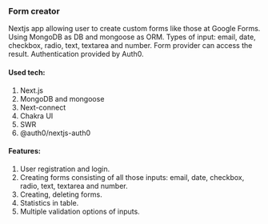 ### Form creator

Nextjs app allowing user to create custom forms like those at Google Forms. Using MongoDB as DB and mongoose as ORM. Types of input: email, date, checkbox, radio, text, textarea and number. Form provider can access the result. Authentication provided by Auth0.

#### Used tech:

1. Next.js
2. MongoDB and mongoose
3. Next-connect
4. Chakra UI
5. SWR
6. @auth0/nextjs-auth0

#### Features:

1. User registration and login.
2. Creating forms consisting of all those inputs: email, date, checkbox, radio, text, textarea and number.
3. Creating, deleting forms.
4. Statistics in table.
5. Multiple validation options of inputs.
